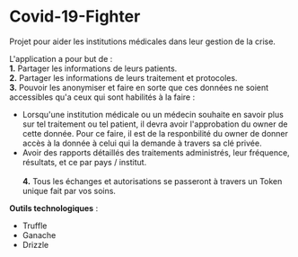 # Covid-19-Fighter
Projet pour aider les institutions médicales dans leur gestion de la crise.

L'application a pour but de :<br>
<b>1.</b> Partager les informations de leurs patients.<br>
<b>2.</b> Partager les informations de leurs traitement et protocoles.<br>
<b>3.</b> Pouvoir les anonymiser et faire en sorte que ces données ne soient accessibles qu'a ceux qui sont habilités à la faire :<br>
  - Lorsqu'une institution médicale ou un médecin souhaite en savoir plus sur tel traitement ou tel patient, il devra avoir l'approbation du owner de cette donnée. Pour ce faire, il est de la responbilité du owner de donner accès à la donnée à celui qui la demande à travers sa clé privée.
  - Avoir des rapports détaillés des traitements administrés, leur fréquence, résultats, et ce par pays / institut.<br><br>
<b>4.</b> Tous les échanges et autorisations se passeront à travers un Token unique fait par vos soins.

<b>Outils technologiques</b> :
- Truffle
- Ganache
- Drizzle
